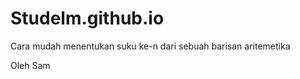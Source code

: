 # Studelm.github.io
<p>Cara mudah menentukan suku ke-n dari sebuah barisan aritemetika</p>
<p>Oleh Sam</p>
